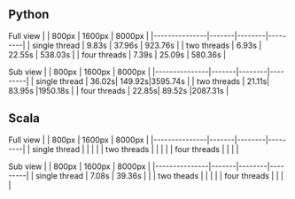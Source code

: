 

## Python

Full view
|               | 800px | 1600px | 8000px  |
|---------------|-------|--------|---------|
| single thread | 9.83s | 37.96s | 923.76s |
| two threads   | 6.93s | 22.55s | 538.03s |
| four threads  | 7.39s | 25.09s | 580.36s | 

Sub view
|               | 800px | 1600px | 8000px  |
|---------------|-------|--------|---------|
| single thread | 36.02s| 149.92s|3595.74s |
| two threads   | 21.11s| 83.95s |1950.18s |
| four threads  | 22.85s| 89.52s |2087.31s |

## Scala

Full view
|               | 800px | 1600px | 8000px  |
|---------------|-------|--------|---------|
| single thread |       |        |         |
| two threads   |       |        |         |
| four threads  |       |        |         |

Sub view
|               | 800px | 1600px | 8000px  |
|---------------|-------|--------|---------|
| single thread | 7.08s | 39.36s  |         |
| two theads    |       |        |         |
| four threads  |       |        |         |

